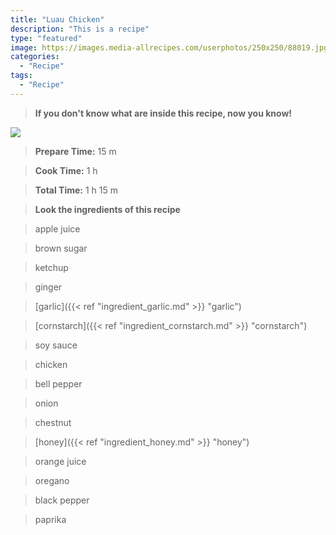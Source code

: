 ```yaml
---
title: "Luau Chicken"
description: "This is a recipe"
type: "featured"
image: https://images.media-allrecipes.com/userphotos/250x250/88019.jpg
categories: 
  - "Recipe"
tags: 
  - "Recipe"
---
```



>**If you don't know what are inside this recipe, now you know!**

![](../images/Recipes-Banner.jpg)
> **Prepare Time:** 15 m


> **Cook Time:** 1 h


> **Total Time:** 1 h 15 m

> **Look the ingredients of this recipe**

> apple juice

> brown sugar

> ketchup

> ginger

> [garlic]({{< ref "ingredient_garlic.md" >}} "garlic")

> [cornstarch]({{< ref "ingredient_cornstarch.md" >}} "cornstarch")

> soy sauce

> chicken

> bell pepper

> onion

> chestnut

> [honey]({{< ref "ingredient_honey.md" >}} "honey")

> orange juice

> oregano

> black pepper

> paprika

